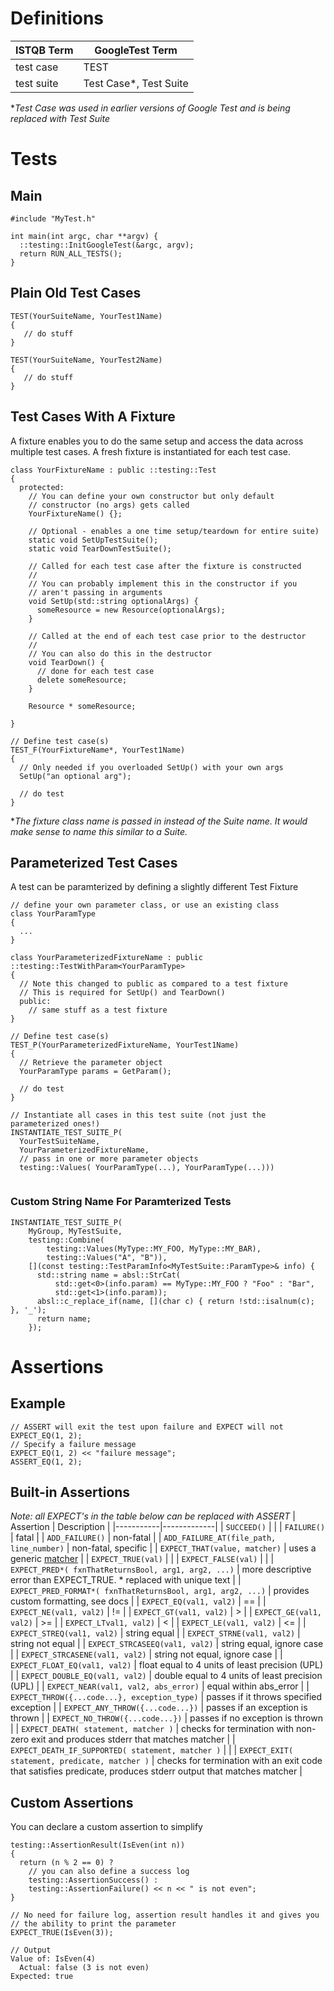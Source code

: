 # Definitions
| ISTQB Term | GoogleTest Term            |
|------------|----------------------------|
| test case  | TEST                       |
| test suite | Test Case*, Test Suite     |

**Test Case was used in earlier versions of Google Test and is being replaced with Test Suite*

# Tests
## Main
```
#include "MyTest.h"

int main(int argc, char **argv) {
  ::testing::InitGoogleTest(&argc, argv);
  return RUN_ALL_TESTS();
}

```
## Plain Old Test Cases
```
TEST(YourSuiteName, YourTest1Name)
{
   // do stuff
}

TEST(YourSuiteName, YourTest2Name)
{
   // do stuff
}
```

## Test Cases With A Fixture
A fixture enables you to do the same setup and access the data across multiple test cases. A fresh fixture is instantiated for each test case.
```
class YourFixtureName : public ::testing::Test
{
  protected:
    // You can define your own constructor but only default
    // constructor (no args) gets called
    YourFixtureName() {};

    // Optional - enables a one time setup/teardown for entire suite)
    static void SetUpTestSuite();
    static void TearDownTestSuite();

    // Called for each test case after the fixture is constructed
    //
    // You can probably implement this in the constructor if you
    // aren't passing in arguments
    void SetUp(std::string optionalArgs) {
      someResource = new Resource(optionalArgs);
    }

    // Called at the end of each test case prior to the destructor
    //
    // You can also do this in the destructor
    void TearDown() {
      // done for each test case
      delete someResource;
    }

    Resource * someResource;

}

// Define test case(s)
TEST_F(YourFixtureName*, YourTest1Name)
{
  // Only needed if you overloaded SetUp() with your own args
  SetUp("an optional arg");

  // do test
}
```
**The fixture class name is passed in instead of the Suite name. It would make sense to name this similar to a Suite.*

## Parameterized Test Cases
A test can be paramterized by defining a slightly different Test Fixture

```
// define your own parameter class, or use an existing class
class YourParamType
{
  ...
}

class YourParameterizedFixtureName : public ::testing::TestWithParam<YourParamType>
{
  // Note this changed to public as compared to a test fixture
  // This is required for SetUp() and TearDown()
  public:
    // same stuff as a test fixture
}

// Define test case(s)
TEST_P(YourParameterizedFixtureName, YourTest1Name)
{
  // Retrieve the parameter object
  YourParamType params = GetParam();

  // do test
}

// Instantiate all cases in this test suite (not just the parameterized ones!)
INSTANTIATE_TEST_SUITE_P(
  YourTestSuiteName,
  YourParameterizedFixtureName,
  // pass in one or more parameter objects
  testing::Values( YourParamType(...), YourParamType(...)))
  
```
### Custom String Name For Paramterized Tests
```
INSTANTIATE_TEST_SUITE_P(
    MyGroup, MyTestSuite,
    testing::Combine(
        testing::Values(MyType::MY_FOO, MyType::MY_BAR),
        testing::Values("A", "B")),
    [](const testing::TestParamInfo<MyTestSuite::ParamType>& info) {
      std::string name = absl::StrCat(
          std::get<0>(info.param) == MyType::MY_FOO ? "Foo" : "Bar",
          std::get<1>(info.param));
      absl::c_replace_if(name, [](char c) { return !std::isalnum(c); }, '_');
      return name;
    });
```

# Assertions
## Example
```
// ASSERT will exit the test upon failure and EXPECT will not
EXPECT_EQ(1, 2);
// Specify a failure message
EXPECT_EQ(1, 2) << "failure message";
ASSERT_EQ(1, 2);
```
## Built-in Assertions
*Note: all EXPECT's in the table below can be replaced with ASSERT*
| Assertion | Description |
|-----------|-------------|
| `SUCCEED()` | |
| `FAILURE()` | fatal |
| `ADD_FAILURE()` | non-fatal |
| `ADD_FAILURE_AT(file_path, line_number)` | non-fatal, specific |
| `EXPECT_THAT(value, matcher)` | uses a generic [matcher](http://google.github.io/googletest/reference/matchers.html) |
| `EXPECT_TRUE(val)` | |
| `EXPECT_FALSE(val)` | |
| `EXPECT_PRED*( fxnThatReturnsBool, arg1, arg2, ...)` | more descriptive error than EXPECT_TRUE. * replaced with unique text |
| `EXPECT_PRED_FORMAT*( fxnThatReturnsBool, arg1, arg2, ...)` | provides custom formatting, see docs |
| `EXPECT_EQ(val1, val2)` | == |
| `EXPECT_NE(val1, val2)` | != |
| `EXPECT_GT(val1, val2)` | > |
| `EXPECT_GE(val1, val2)` | >= |
| `EXPECT_LTval1, val2)` | < |
| `EXPECT_LE(val1, val2)` | <= |
| `EXPECT_STREQ(val1, val2)` | string equal |
| `EXPECT_STRNE(val1, val2)` | string not equal |
| `EXPECT_STRCASEEQ(val1, val2)` | string equal, ignore case |
| `EXPECT_STRCASENE(val1, val2)` | string not equal, ignore case |
| `EXPECT_FLOAT_EQ(val1, val2)` | float equal to 4 units of least precision (UPL) |
| `EXPECT_DOUBLE_EQ(val1, val2)` | double equal to 4 units of least precision (UPL) |
| `EXPECT_NEAR(val1, val2, abs_error)` | equal within abs_error |
| `EXPECT_THROW({...code...}, exception_type)` | passes if it throws specified exception |
| `EXPECT_ANY_THROW({...code...})` | passes if an exception is thrown |
| `EXPECT_NO_THROW({...code...})` | passes if no exception is thrown |
| `EXPECT_DEATH( statement, matcher )` | checks for termination with non-zero exit and produces stderr that matches matcher |
| `EXPECT_DEATH_IF_SUPPORTED( statement, matcher )` | |
| `EXPECT_EXIT( statement, predicate, matcher )` | checks for termination with an exit code that satisfies predicate, produces stderr output that matches matcher |

## Custom Assertions
You can declare a custom assertion to simplify 
```
testing::AssertionResult(IsEven(int n))
{
  return (n % 2 == 0) ?
    // you can also define a success log
    testing::AssertionSuccess() :
    testing::AssertionFailure() << n << " is not even";
}

// No need for failure log, assertion result handles it and gives you
// the ability to print the parameter
EXPECT_TRUE(IsEven(3));

// Output
Value of: IsEven(4)
  Actual: false (3 is not even)
Expected: true
```
